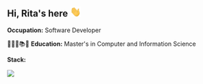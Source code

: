 <h2>Hi, Rita's here <img src="https://raw.githubusercontent.com/ABSphreak/ABSphreak/master/gifs/Hi.gif" width="25px"></h2>

**Occupation:** Software Developer

👩🏻‍🎓📚💡 **Education:** Master's in Computer and Information Science

**Stack:**
<p>
    <a href="https://skillicons.dev/" target="_blank">
        <img align="center" src="https://skillicons.dev/icons?i=go,python,git,postman,html,css" />
    </a>
</p>
